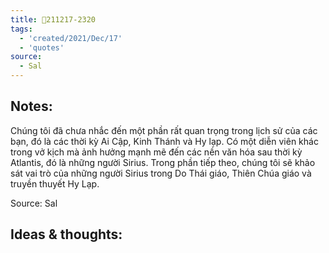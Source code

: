 ```yaml
---
title: 💬211217-2320
tags:
  - 'created/2021/Dec/17'
  - 'quotes'
source:
  - Sal
---
```


## Notes:
Chúng tôi đã chưa nhắc đến một phần rất quan trọng trong lịch sử của các bạn, đó là các thời kỳ Ai Cập, Kinh Thánh và Hy lạp. Có một diễn viên khác trong vở kịch mà ảnh hưởng mạnh mẽ đến các nền văn hóa sau thời kỳ Atlantis, đó là những người Sirius. Trong phần tiếp theo, chúng tôi sẽ khảo sát vai trò của những người Sirius trong Do Thái giáo, Thiên Chúa giáo và truyền thuyết Hy Lạp.

Source: Sal

## Ideas & thoughts:
